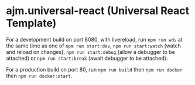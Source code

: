 # ajm.universal-react (Universal React Template)

For a development build on port 8080, with livereload, run `npm run wds` at the same time as one of `npm run start:dev`, `npm run start:watch` (watch and reload on changes), `npm run start:debug` (allow a debugger to be attached) or `npm run start:break` (await debugger to be attached).

For a production build on port 80, run `npm run build` then `npm run docker` then `npm run docker:start`.
